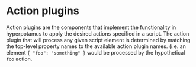 # Action plugins

Action plugins are the components that implement the functionality in hyperpotamus to apply the desired actions specified in a script. The action plugin that will process any given script element is determined by matching the top-level property names to the available action plugin names. (i.e. an element `{ "foo": "something" }` would be processed by the hypothetical `foo` action.
